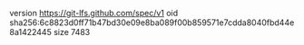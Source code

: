 version https://git-lfs.github.com/spec/v1
oid sha256:6c8823d0ff71b47bd30e09e8ba089f00b859571e7cdda8040fbd44e8a1422445
size 7483
